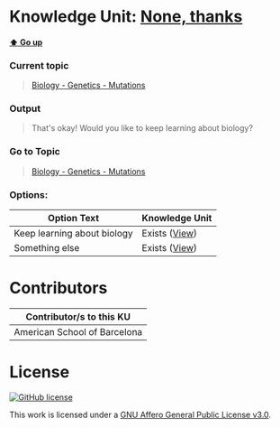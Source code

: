 # Knowledge Unit: [None, thanks](../../knowledge_units/biology-genetics-mutations/none-thanks.md)

#### [:arrow_up: Go up](../../topics/biology-genetics-mutations.md)
### Current topic
> [Biology - Genetics - Mutations](../../topics/biology-genetics-mutations.md)
### Output
> That&#039;s okay! Would you like to keep learning about biology?
### Go to Topic
> [Biology - Genetics - Mutations](../../topics/biology-genetics-mutations.md)

### Options: 

| Option Text | Knowledge Unit |
| - | - |  
| Keep learning about biology  |  Exists ([View](../../knowledge_units/biology-genetics-mutations/keep-learning-about-biology.md))  |  
| Something else  |  Exists ([View](../../knowledge_units/biology-genetics-mutations/something-else.md))  | 

# Contributors

| Contributor/s to this KU |
| - | 
| American School of Barcelona |

# License
[![GitHub license](https://img.shields.io/github/license/inbrainz/cerebro)](https://github.com/inbrainz/cerebro/blob/master/LICENSE)

This work is licensed under a [GNU Affero General Public License v3.0](https://www.gnu.org/licenses/agpl-3.0.txt).